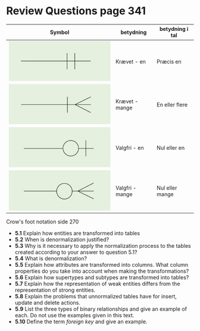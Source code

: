 # Review Questions page 341

| Symbol | betydning | betydning i tal |
| --- | --- | --- |
| ![Image Mandatory - one](/ExDB07/crowsfoot/manone.png) | Krævet - en | Præcis en |
| ![Image Mandatory - one](/ExDB07/crowsfoot/manman.png) | Krævet - mange | En eller flere |
| ![Image Mandatory - one](/ExDB07/crowsfoot/optone.png) | Valgfri - en | Nul eller en |
| ![Image Mandatory - one](/ExDB07/crowsfoot/optman.png) | Valgfri - mange | Nul eller mange |

Crow's foot notation side 270

- **5.1** Explain how entities are transformed into tables
- **5.2** When is denormalization justified?
- **5.3** Why is it necessary to apply the normalization process to the tables created according to your answer to question 5.1?
- **5.4** What is denormalization?
- **5.5** Explain how attributes are transformed into columns. What column properties do you take into account when making the transformations?
- **5.6** Explain how supertypes and subtypes are transformed into tables?
- **5.7** Explain how the representation of weak entities differs from the representation of strong entities.
- **5.8** Explain the problems that unnormalized tables have for insert, update and delete actions.
- **5.9** List the three types of binary relationships and give an example of each. Do not use the examples given in this text.
- **5.10** Define the term *foreign key* and give an example.

